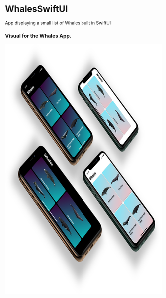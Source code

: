 # WhalesSwiftUI
App displaying a small list of Whales built in SwiftUI

### Visual for the Whales App.
<img src="https://github.com/RobertoEfrainHernandez/WhalesSwiftUI/blob/main/WhalesSwiftUIMockUp.jpg" width=1296 height=800>
